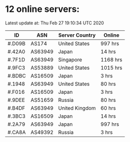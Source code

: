 # 12 online servers:

Latest update at: Thu Feb 27 19:10:34 UTC 2020

| ID | ASN | Server Country | Online |
| -- | --- | -------------- | ------ |
| #.D09B | AS174 | United States | 997 hrs |
| #.42A0 | AS63949 | Japan | 14 hrs |
| #.7F1D | AS63949 | Singapore | 1168 hrs |
| #.9FC3 | AS53889 | United States | 1015 hrs |
| #.BDBC | AS16509 | Japan | 3 hrs |
| #.1948 | AS63949 | United States | 80 hrs |
| #.F016 | AS16509 | Japan | 3 hrs |
| #.9DEE | AS51659 | Russia | 80 hrs |
| #.B4DF | AS63949 | United Kingdom | 60 hrs |
| #.3BC3 | AS16509 | Japan | 14 hrs |
| #.2A79 | AS63949 | Japan | 997 hrs |
| #.CA8A | AS49392 | Russia | 3 hrs |

